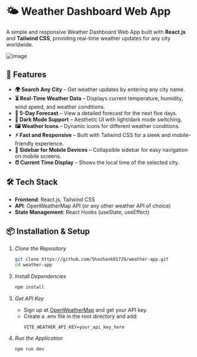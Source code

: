 # 🌤️ Weather Dashboard Web App

A simple and responsive Weather Dashboard Web App built with **React.js** and **Tailwind CSS**, providing real-time weather updates for any city worldwide.

![image](https://github.com/user-attachments/assets/8b42928a-0c2e-40e3-8d62-5177f1e658b6)

## 🚀 Features

- **🌍 Search Any City** – Get weather updates by entering any city name.
- **⏳ Real-Time Weather Data** – Displays current temperature, humidity, wind speed, and weather conditions.
- **📅 5-Day Forecast** – View a detailed forecast for the next five days.
- **🌙 Dark Mode Support** – Aesthetic UI with light/dark mode switching.
- **🖼️ Weather Icons** – Dynamic icons for different weather conditions.
- **⚡ Fast and Responsive** – Built with Tailwind CSS for a sleek and mobile-friendly experience.
- **📌 Sidebar for Mobile Devices** – Collapsible sidebar for easy navigation on mobile screens.
- **⏰ Current Time Display** – Shows the local time of the selected city.

## 🛠️ Tech Stack

- **Frontend**: React.js, Tailwind CSS
- **API**: OpenWeatherMap API (or any other weather API of choice)
- **State Management**: React Hooks (useState, useEffect)

## 📦 Installation & Setup

1. *Clone the Repository*
   ```sh
   git clone https://github.com/Shashank01729/weather-app.git
   cd weather-app
   ```
   
2. *Install Dependencies*
   ```sh
   npm install
   ```
   
3. *Get API Key*
   - Sign up at [OpenWeatherMap](https://openweathermap.org/) and get your API key.
   - Create a .env file in the root directory and add:
     ```env
     VITE_WEATHER_API_KEY=your_api_key_here
     ```
     
4. *Run the Application*
   ```sh
   npm run dev
   ```
